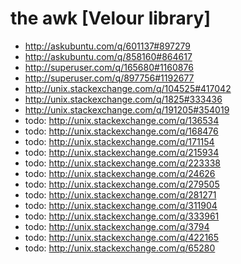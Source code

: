 the awk [Velour library]
======================================
- http://askubuntu.com/q/601137#897279
- http://askubuntu.com/q/858160#864617
- http://superuser.com/q/165680#1160876
- http://superuser.com/q/897756#1192677
- http://unix.stackexchange.com/q/104525#417042
- http://unix.stackexchange.com/q/1825#333436
- http://unix.stackexchange.com/q/191205#354019
- todo: http://unix.stackexchange.com/q/136534
- todo: http://unix.stackexchange.com/q/168476
- todo: http://unix.stackexchange.com/q/171154
- todo: http://unix.stackexchange.com/q/215934
- todo: http://unix.stackexchange.com/q/223338
- todo: http://unix.stackexchange.com/q/24626
- todo: http://unix.stackexchange.com/q/279505
- todo: http://unix.stackexchange.com/q/281271
- todo: http://unix.stackexchange.com/q/311904
- todo: http://unix.stackexchange.com/q/333961
- todo: http://unix.stackexchange.com/q/3794
- todo: http://unix.stackexchange.com/q/422165
- todo: http://unix.stackexchange.com/q/65280

